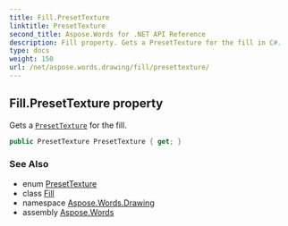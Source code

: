 ```yaml
---
title: Fill.PresetTexture
linktitle: PresetTexture
second_title: Aspose.Words for .NET API Reference
description: Fill property. Gets a PresetTexture for the fill in C#.
type: docs
weight: 150
url: /net/aspose.words.drawing/fill/presettexture/
---
```

## Fill.PresetTexture property

Gets a [`PresetTexture`](../../presettexture/) for the fill.

```csharp
public PresetTexture PresetTexture { get; }
```

### See Also

* enum [PresetTexture](../../presettexture/)
* class [Fill](../)
* namespace [Aspose.Words.Drawing](../../fill/)
* assembly [Aspose.Words](../../../)
